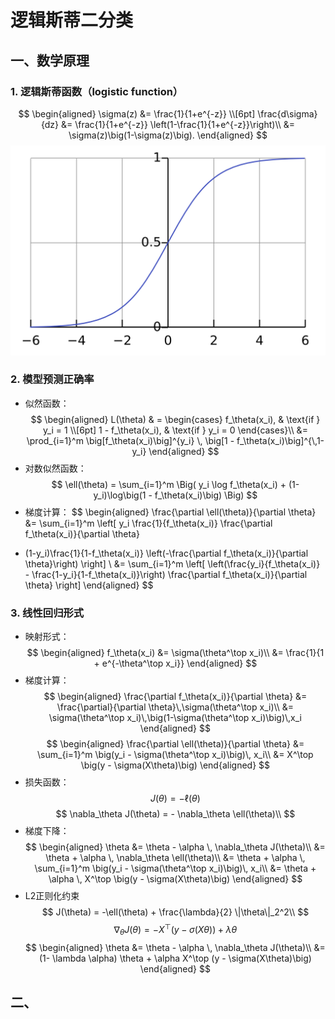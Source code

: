 # 逻辑斯蒂二分类

## 一、数学原理
### 1. 逻辑斯蒂函数（logistic function）
$$
\begin{aligned}
\sigma(z) &= \frac{1}{1+e^{-z}} \\[6pt]
\frac{d\sigma}{dz}
&= \frac{1}{1+e^{-z}} \left(1-\frac{1}{1+e^{-z}}\right)\\
&= \sigma(z)\big(1-\sigma(z)\big).
\end{aligned}
$$
![logistic function](img.PNG)
### 2. 模型预测正确率

- 似然函数：
$$
\begin{aligned}
L(\theta) 
& = 
\begin{cases}
f_\theta(x_i), & \text{if } y_i = 1 \\[6pt]
1 - f_\theta(x_i), & \text{if } y_i = 0
\end{cases}\\
&= \prod_{i=1}^m \big[f_\theta(x_i)\big]^{y_i} \, \big[1 - f_\theta(x_i)\big]^{\,1-y_i}
\end{aligned}
$$
- 对数似然函数：
$$
\ell(\theta) = \sum_{i=1}^m \Big( y_i \log f_\theta(x_i) + (1-y_i)\log\big(1 - f_\theta(x_i)\big) \Big)
$$
- 梯度计算：
$$
\begin{aligned}
\frac{\partial \ell(\theta)}{\partial \theta}
&= \sum_{i=1}^m \left[ y_i \frac{1}{f_\theta(x_i)} \frac{\partial f_\theta(x_i)}{\partial \theta}
+ (1-y_i)\frac{1}{1-f_\theta(x_i)} \left(-\frac{\partial f_\theta(x_i)}{\partial \theta}\right) \right] \\
&= \sum_{i=1}^m \left[ \left(\frac{y_i}{f_\theta(x_i)} - \frac{1-y_i}{1-f_\theta(x_i)}\right)
\frac{\partial f_\theta(x_i)}{\partial \theta} \right]
\end{aligned}
$$
### 3. 线性回归形式
- 映射形式：
$$
\begin{aligned}
f_\theta(x_i) 
&= \sigma(\theta^\top x_i)\\
&= \frac{1}{1 + e^{-\theta^\top x_i}}
\end{aligned}
$$
- 梯度计算：
$$
\begin{aligned}
\frac{\partial f_\theta(x_i)}{\partial \theta}
&= \frac{\partial}{\partial \theta}\,\sigma(\theta^\top x_i)\\
&= \sigma(\theta^\top x_i)\,\big(1-\sigma(\theta^\top x_i)\big)\,x_i
\end{aligned}
$$
$$
\begin{aligned}
\frac{\partial \ell(\theta)}{\partial \theta}
&= \sum_{i=1}^m \big(y_i - \sigma(\theta^\top x_i)\big)\, x_i\\
&= X^\top \big(y - \sigma(X\theta)\big)
\end{aligned}
$$
- 损失函数：
$$
J(\theta) = -\ell(\theta)
$$
$$
\nabla_\theta J(\theta) = - \nabla_\theta \ell(\theta)\\
$$
- 梯度下降：
$$
\begin{aligned}
\theta 
&= \theta - \alpha \, \nabla_\theta J(\theta)\\
&= \theta + \alpha \, \nabla_\theta \ell(\theta)\\
&= \theta + \alpha \, \sum_{i=1}^m \big(y_i - \sigma(\theta^\top x_i)\big)\, x_i\\
&= \theta + \alpha \, X^\top \big(y - \sigma(X\theta)\big)
\end{aligned}
$$
- L2正则化约束
$$
J(\theta) = -\ell(\theta) + \frac{\lambda}{2} \|\theta\|_2^2\\
$$
$$
\nabla_{\theta} J(\theta) = - X^\top (y - \sigma(X\theta)\big) + \lambda \theta
$$
$$
\begin{aligned}
\theta 
&= \theta - \alpha \, \nabla_\theta J(\theta)\\
&= (1- \lambda \alpha) \theta + \alpha X^\top (y - \sigma(X\theta)\big)
\end{aligned}
$$
## 二、